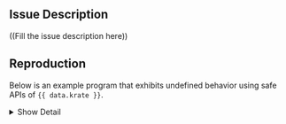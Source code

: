 ## Issue Description

((Fill the issue description here))

## Reproduction

Below is an example program that exhibits undefined behavior using safe APIs of `{{ data.krate }}`.

<details><summary>Show Detail</summary>
<p>

((Optional description about the PoC construction))

```rust
{{ data.poc_code }}
```

Output:
```
{{ data.poc_output }}
```

### Tested Environment

* Crate: {{ data.krate }}
* Version: {{ data.version }}
* OS: {{ data.os_version }}
* Rustc version: {{ data.rustc_version }}
{%- if !data.cargo_flags.is_empty() %}
* Cargo flags: {{ data.cargo_flags|join(" ") }}
{%- endif -%}
{%- if !data.peer_dependencies.is_empty() %}
* 3rd party dependencies:
{%- for peer in data.peer_dependencies %}
  * `{{ peer }}`
{%- endfor -%}
{%- endif %}

</p>
</details>
